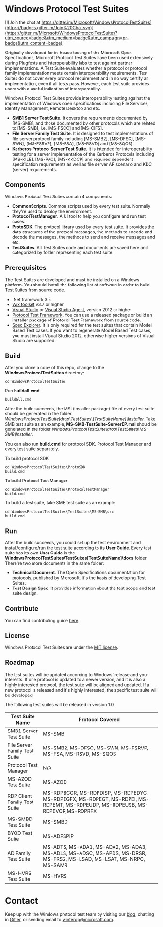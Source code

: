 # Windows Protocol Test Suites

[![Join the chat at https://gitter.im/Microsoft/WindowsProtocolTestSuites](https://badges.gitter.im/Join%20Chat.svg)](https://gitter.im/Microsoft/WindowsProtocolTestSuites?utm_source=badge&utm_medium=badge&utm_campaign=pr-badge&utm_content=badge)

Originally developed for in-house testing of the Microsoft Open Specifications, Microsoft Protocol Test Suites have been used extensively during Plugfests and interoperability labs to test against partner implementations.
A Test Suite evaluates whether a protocol or protocol family implementation meets certain interoperability requirements.
Test Suites do not cover every protocol requirement and in no way certify an implementation, even if all tests pass. 
However, each test suite provides users with a useful indication of interoperability.

Windows Protocol Test Suites provide interoperability testing against the implementation of Windows open specifications including File Services, Identity Management, Remote Desktop and etc.

* **SMB1 Server Test Suite**. It covers the requirements documented by [MS-SMB], and those documented by other protocols which are related to [MS-SMB], i.e. [MS-FSCC] and [MS-CIFS].
* **File Server Family Test Suite**. It is designed to test implementations of file server protocol family including [MS-SMB2], [MS-DFSC], [MS-SWN], [MS-FSRVP], [MS-FSA], [MS-RSVD] and [MS-SQOS].
* **Kerberos Protocol Server Test Suite**. It is intended for interoperability testing for a server implementation of the Kerberos Protocols including [MS-KILE], [MS-PAC], [MS-KKDCP] and required dependent specification requirements as well as file server AP scenario and KDC (server) requirements.

## Components
Windows Protocol Test Suites contain 4 components:

* **CommonScripts**. Common scripts used by every test suite. Normally they're used to deploy the environment.
* **ProtocolTestManager**. A UI tool to help you configure and run test cases.
* **ProtoSDK**. The protocol library used by every test suite. It provides the data structures of the protocol messages, the methods to encode and decode the messages, the methods to send and receive messages and etc.
* **TestSuites**. All Test Suites code and documents are saved here and categorized by folder representing each test suite.


## Prerequisites
The Test Suites are developed and must be installed on a Windows platform.
You should install the following list of software in order to build Test Suites from source code.

* .Net framework 3.5
* [Wix toolset](http://wixtoolset.org/) v3.7 or higher
* [Visual Studio](https://www.microsoft.com/en-us/download/details.aspx?id=30682) or [Visual Studio Agent](https://www.microsoft.com/en-us/download/details.aspx?id=38186), version 2012 or higher
* [Protocol Test Framework](https://github.com/microsoft/protocoltestframework). You can use a released package or build an installer package of Protocol Test Framework from source code.
* [Spec Explorer](https://visualstudiogallery.msdn.microsoft.com/271d0904-f178-4ce9-956b-d9bfa4902745/). It is only required for the test suites that contain Model Based Test cases. If you want to regenerate Model Based Test cases, you must install Visual Studio 2012, otherwise higher versions of Visual Studio are supported.

## Build

After you clone a copy of this repo, change to the **WindowsProtocolTestSuites** directory:

```
cd WindowsProtocolTestSuites
```

Run **buildall.cmd**

```
buildall.cmd
```

After the build succeeds, the MSI (installer package) file of every test suite should be generated in the folder *WindowsProtocolTestSuite\drop\TestSuites\\[TestSuiteName]\Installer\.*
Take SMB test suite as an example, **MS-SMB-TestSuite-ServerEP.msi** should be generated in the folder *WindowsProtocolTestSuite\drop\TestSuites\MS-SMB\Installer\.*

You can also run **build.cmd** for protocol SDK, Protocol Test Manager and every test suite separately.

To build protocol SDK
```
cd WindowsProtocolTestSuites\ProtoSDK
build.cmd
```

To build Protocol Test Manager
```
cd WindowsProtocolTestSuites\ProtocolTestManager
build.cmd
```

To build a test suite, take SMB test suite as an example
```
cd WindowsProtocolTestSuites\TestSuites\MS-SMB\src
build.cmd
```
## Run
After the build succeeds, you could set up the test environment and install/configure/run the test suite according to its **User Guide**.
Every test suite has its own **User Guide** in the **WindowsProtocolTestSuites\TestSuites\[TestSuiteName]\docs** folder.
There're two more documents in the same folder:

* **Technical Document**. The Open Specifications documentation for protocols, published by Microsoft. It's the basis of developing Test Suites.
* **Test Design Spec**.  It provides information about the test scope and test suite design.

## Contribute

You can find contributing guide [here](https://github.com/Microsoft/WindowsProtocolTestSuites/blob/master/CONTRIBUTING.md).

## License

Windows Protocol Test Suites are under the [MIT license](https://github.com/Microsoft/WindowsProtocolTestSuites/blob/master/LICENSE.txt).
  
## Roadmap

The test suites will be updated according to Windows' release and your interests.
If one protocol is updated to a newer version, and it is also a highly interested protocol, the test suite will be aligned and updated.
If a new protocol is released and it's highly interested, the specific test suite will be developed.

The following test suites will be released in version 1.0.

| **Test Suite Name** | **Protocol Covered**|
|--------------------|-------------------|
|SMB1 Server Test Suite|MS-SMB|
|File Server Family Test Suite|MS-SMB2, MS-DFSC, MS-SWN, MS-FSRVP, MS-FSA, MS-RSVD, MS-SQOS|
|Protocol Test Manager|N/A|
|MS-AZOD Test Suite|MS-AZOD|
|RDP Client Family Test Suite|MS-RDPBCGR, MS-RDPDISP, MS-RDPEDYC, MS-RDPEGFX, MS-RDPEGT, MS-RDPEI, MS-RDPEMT, MS-RDPEUDP, MS-RDPEUSB, MS-RDPEVOR,MS-RDPRFX|
|MS-SMBD Test Suite |MS-SMBD|
|BYOD Test Suite|MS-ADFSPIP|
|AD Family Test Suite|MS-ADTS, MS-ADA1, MS-ADA2, MS-ADA3, MS-ADLS, MS-ADSC, MS-APDS, MS-DRSR, MS-FRS2, MS-LSAD, MS-LSAT, MS-NRPC, MS-SAMR|
|MS-HVRS Test Suite|MS-HVRS|

# Contact

Keep up with the Windows protocol test team by visiting our [blog](https://blogs.msdn.microsoft.com/windowsinteroperability), chatting in [Gitter](https://gitter.im/Microsoft/WindowsProtocolTestSuites?utm_source=badge&utm_medium=badge&utm_campaign=pr-badge&utm_content=badge), or sending email to winterop@microsoft.com. 
